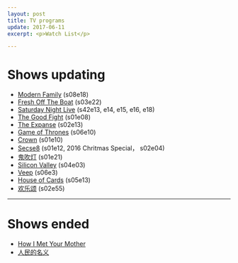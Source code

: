 ```yaml
---
layout: post
title: TV programs
update: 2017-06-11
excerpt: <p>Watch List</p>

---
```


# Shows updating

* [Modern Family](http://www.imdb.com/title/tt1442437/) (s08e18)
* [Fresh Off The Boat](http://www.imdb.com/title/tt3551096/) (s03e22)
* [Saturday Night Live](http://www.imdb.com/title/tt0072562/) (s42e13, e14, e15, e16, e18)
* [The Good Fight](http://www.imdb.com/title/tt5853176/) (s01e08)
* [The Expanse](http://www.imdb.com/title/tt3230854/) (s02e13)
* [Game of Thrones](http://www.imdb.com/title/tt0944947/) (s06e10)
* [Crown](http://www.imdb.com/title/tt4786824/) (s01e10)
* [Secse8](http://www.imdb.com/title/tt2431438/) (s01e12, 2016 Chritmas Special， s02e04)
* [鬼吹灯](http://www.imdb.com/title/tt6413278/) (s01e21)
* [Silicon Valley](http://www.imdb.com/title/tt2575988/) (s04e03)
* [Veep](http://www.imdb.com/title/tt1759761) (s06e3)
* [House of Cards](http://www.imdb.com/title/tt1856010/) (s05e13)
* [欢乐颂](https://movie.douban.com/subject/26743573/) (s02e55)

---

# Shows ended

* [How I Met Your Mother](http://www.imdb.com/title/tt0460649/)
* [人民的名义](http://www.imdb.com/title/tt6742348/)